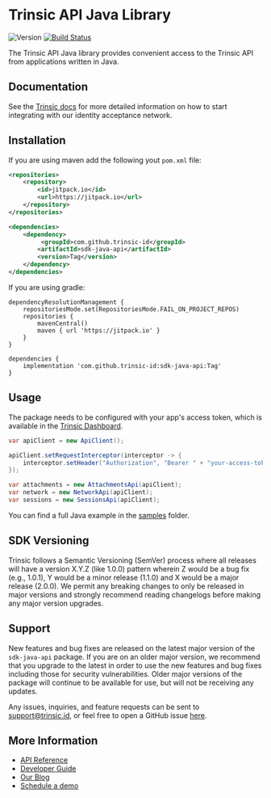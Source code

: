 # Trinsic API Java Library

![Version](https://img.shields.io/jitpack/version/com.github.trinsic-id/sdk-java-api)
[![Build Status](https://github.com/trinsic-id/sdk/actions/workflows/api-java-release.yml/badge.svg)](https://github.com/trinsic-id/sdk/actions?query=branch%main)

The Trinsic API Java library provides convenient access to the Trinsic API from
applications written in Java.

## Documentation

See the [Trinsic docs](https://connect.docs.trinsic.id/docs/) for more detailed information on how to start integrating with our identity acceptance network.

## Installation

If you are using maven add the following yout `pom.xml` file:

```xml
<repositories>
    <repository>
        <id>jitpack.io</id>
        <url>https://jitpack.io</url>
    </repository>
</repositories>

<dependencies>
    <dependency>
	     <groupId>com.github.trinsic-id</groupId>
	    <artifactId>sdk-java-api</artifactId>
	    <version>Tag</version>
	</dependency>
</dependencies>
```

If you are using gradle:

```
dependencyResolutionManagement {
    repositoriesMode.set(RepositoriesMode.FAIL_ON_PROJECT_REPOS)
    repositories {
        mavenCentral()
        maven { url 'https://jitpack.io' }
    }
}

dependencies {
    implementation 'com.github.trinsic-id:sdk-java-api:Tag'
}
```

## Usage

The package needs to be configured with your app's access token, which is
available in the [Trinsic Dashboard](https://dashboard.trinsic.id).

```java
var apiClient = new ApiClient();

apiClient.setRequestInterceptor(interceptor -> {
    interceptor.setHeader("Authorization", "Bearer " + "your-access-token");
});

var attachments = new AttachmentsApi(apiClient);
var network = new NetworkApi(apiClient);
var sessions = new SessionsApi(apiClient);
```

You can find a full Java example in the [samples](https://github.com/trinsic-id/sdk/tree/main/api-java/samples) folder.

## SDK Versioning

Trinsic follows a Semantic Versioning (SemVer) process where all releases will have a version X.Y.Z (like 1.0.0) pattern wherein Z would be a bug fix (e.g., 1.0.1), Y would be a minor release (1.1.0) and X would be a major release (2.0.0). We permit any breaking changes to only be released in major versions and strongly recommend reading changelogs before making any major version upgrades.

## Support

New features and bug fixes are released on the latest major version of the `sdk-java-api` package. If you are on an older major version, we recommend that you upgrade to the latest in order to use the new features and bug fixes including those for security vulnerabilities. Older major versions of the package will continue to be available for use, but will not be receiving any updates.

Any issues, inquiries, and feature requests can be sent to [support@trinsic.id](mailto:support@trinsic.id), or feel free to open a GitHub issue [here](https://github.com/trinsic-id/sdk/issues).

## More Information

- [API Reference](https://connect.docs.trinsic.id/reference)
- [Developer Guide](https://github.com/stripe/stripe-node/wiki/Passing-Options)
- [Our Blog](https://trinsic.id/blog/)
- [Schedule a demo](https://trinsic.id/contact/)
